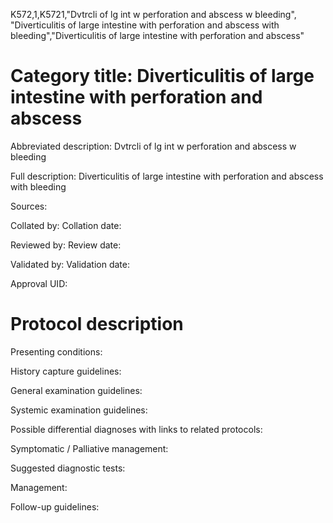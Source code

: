 K572,1,K5721,"Dvtrcli of lg int w perforation and abscess w bleeding", "Diverticulitis of large intestine with perforation and abscess with bleeding","Diverticulitis of large intestine with perforation and abscess"
# Category title: Diverticulitis of large intestine with perforation and abscess

Abbreviated description: Dvtrcli of lg int w perforation and abscess w bleeding

Full description: Diverticulitis of large intestine with perforation and abscess with bleeding

Sources:

Collated by:
Collation date:

Reviewed by:
Review date:

Validated by:
Validation date:

Approval UID:

# Protocol description

Presenting conditions:

History capture guidelines:

General examination guidelines:

Systemic examination guidelines:

Possible differential diagnoses with links to related protocols:

Symptomatic / Palliative management:

Suggested diagnostic tests:

Management:

Follow-up guidelines:
